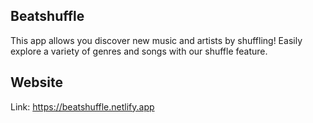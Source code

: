 ## Beatshuffle 
This app allows you discover new music and artists by shuffling! Easily explore a variety of genres and songs with our shuffle feature.

## Website
Link: https://beatshuffle.netlify.app
